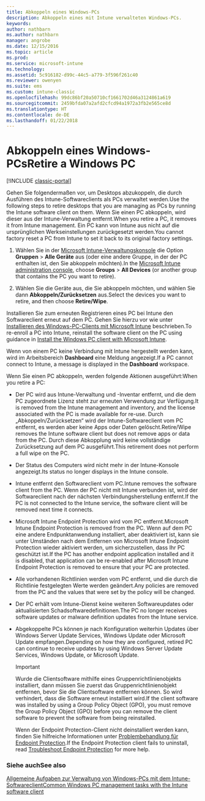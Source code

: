 ```yaml
---
title: Abkoppeln eines Windows-PCs
description: Abkoppeln eines mit Intune verwalteten Windows-PCs.
keywords: 
author: nathbarn
ms.author: nathbarn
manager: angrobe
ms.date: 12/15/2016
ms.topic: article
ms.prod: 
ms.service: microsoft-intune
ms.technology: 
ms.assetid: 5c916182-d99c-44c5-a779-3f596f261c40
ms.reviewer: owenyen
ms.suite: ems
ms.custom: intune-classic
ms.openlocfilehash: 99dc86bf20a50710cf1661702d46a3124861a619
ms.sourcegitcommit: 2459bfda07a2afd2cfcd94a1972a3fb2e565ce8d
ms.translationtype: HT
ms.contentlocale: de-DE
ms.lasthandoff: 01/22/2018
---
```

# <a name="retire-a-windows-pc"></a><span data-ttu-id="5ed5f-103">Abkoppeln eines Windows-PCs</span><span class="sxs-lookup"><span data-stu-id="5ed5f-103">Retire a Windows PC</span></span>

[!INCLUDE [classic-portal](../includes/classic-portal.md)]

<span data-ttu-id="5ed5f-104">Gehen Sie folgendermaßen vor, um Desktops abzukoppeln, die durch Ausführen des Intune-Softwareclients als PCs verwaltet werden.</span><span class="sxs-lookup"><span data-stu-id="5ed5f-104">Use the following steps to retire desktops that you are managing as PCs by running the Intune software client on them.</span></span> <span data-ttu-id="5ed5f-105">Wenn Sie einen PC abkoppeln, wird dieser aus der Intune-Verwaltung entfernt.</span><span class="sxs-lookup"><span data-stu-id="5ed5f-105">When you retire a PC, it removes it from Intune management.</span></span> <span data-ttu-id="5ed5f-106">Ein PC kann von Intune aus nicht auf die ursprünglichen Werkseinstellungen zurückgesetzt werden.</span><span class="sxs-lookup"><span data-stu-id="5ed5f-106">You cannot factory reset a PC from Intune to set it back to its original factory settings.</span></span>

1.  <span data-ttu-id="5ed5f-107">Wählen Sie in der [Microsoft Intune-Verwaltungskonsole](https://manage.microsoft.com/) die Option **Gruppen** &gt; **Alle Geräte** aus (oder eine andere Gruppe, in der der PC enthalten ist, den Sie abkoppeln möchten).</span><span class="sxs-lookup"><span data-stu-id="5ed5f-107">In the [Microsoft Intune administration console](https://manage.microsoft.com/), choose **Groups** &gt; **All Devices** (or another group that contains the PC you want to retire).</span></span>

2.  <span data-ttu-id="5ed5f-108">Wählen Sie die Geräte aus, die Sie abkoppeln möchten, und wählen Sie dann **Abkoppeln/Zurücksetzen** aus.</span><span class="sxs-lookup"><span data-stu-id="5ed5f-108">Select the devices you want to retire, and then choose **Retire/Wipe**.</span></span>

<span data-ttu-id="5ed5f-109">Installieren Sie zum erneuten Registrieren eines PC bei Intune den Softwareclient erneut auf dem PC. Gehen Sie hierzu vor wie unter [Installieren des Windows-PC-Clients mit Microsoft Intune](install-the-windows-pc-client-with-microsoft-intune.md) beschrieben.</span><span class="sxs-lookup"><span data-stu-id="5ed5f-109">To re-enroll a PC into Intune, reinstall the software client on the PC using guidance in [Install the Windows PC client with Microsoft Intune](install-the-windows-pc-client-with-microsoft-intune.md).</span></span>

<span data-ttu-id="5ed5f-110">Wenn von einem PC keine Verbindung mit Intune hergestellt werden kann, wird im Arbeitsbereich **Dashboard** eine Meldung angezeigt.</span><span class="sxs-lookup"><span data-stu-id="5ed5f-110">If a PC cannot connect to Intune, a message is displayed in the **Dashboard** workspace.</span></span>

<span data-ttu-id="5ed5f-111">Wenn Sie einen PC abkoppeln, werden folgende Aktionen ausgeführt:</span><span class="sxs-lookup"><span data-stu-id="5ed5f-111">When you retire a PC:</span></span>

-   <span data-ttu-id="5ed5f-112">Der PC wird aus Intune-Verwaltung und -Inventar entfernt, und die dem PC zugeordnete Lizenz steht zur erneuten Verwendung zur Verfügung.</span><span class="sxs-lookup"><span data-stu-id="5ed5f-112">It is removed from the Intune management and inventory, and the license associated with the PC is made available for re-use.</span></span> <span data-ttu-id="5ed5f-113">Durch „Abkoppeln/Zurücksetzen“ wird der Intune-Softwareclient vom PC entfernt, es werden aber keine Apps oder Daten gelöscht.</span><span class="sxs-lookup"><span data-stu-id="5ed5f-113">Retire/Wipe removes the Intune software client but does not remove apps or data from the PC.</span></span> <span data-ttu-id="5ed5f-114">Durch diese Abkopplung wird keine vollständige Zurücksetzung auf dem PC ausgeführt.</span><span class="sxs-lookup"><span data-stu-id="5ed5f-114">This retirement does not perform a full wipe on the PC.</span></span>

-   <span data-ttu-id="5ed5f-115">Der Status des Computers wird nicht mehr in der Intune-Konsole angezeigt.</span><span class="sxs-lookup"><span data-stu-id="5ed5f-115">Its status no longer displays in the Intune console.</span></span>

-   <span data-ttu-id="5ed5f-116">Intune entfernt den Softwareclient vom PC.</span><span class="sxs-lookup"><span data-stu-id="5ed5f-116">Intune removes the software client from the PC.</span></span> <span data-ttu-id="5ed5f-117">Wenn der PC nicht mit Intune verbunden ist, wird der Softwareclient nach der nächsten Verbindungsherstellung entfernt.</span><span class="sxs-lookup"><span data-stu-id="5ed5f-117">If the PC is not connected to the Intune service, the software client will be removed next time it connects.</span></span>

-   <span data-ttu-id="5ed5f-118">Microsoft Intune Endpoint Protection wird vom PC entfernt.</span><span class="sxs-lookup"><span data-stu-id="5ed5f-118">Microsoft Intune Endpoint Protection is removed from the PC.</span></span> <span data-ttu-id="5ed5f-119">Wenn auf dem PC eine andere Endpunktanwendung installiert, aber deaktiviert ist, kann sie unter Umständen nach dem Entfernen von Microsoft Intune Endpoint Protection wieder aktiviert werden, um sicherzustellen, dass Ihr PC geschützt ist.</span><span class="sxs-lookup"><span data-stu-id="5ed5f-119">If the PC has another endpoint application installed and it is disabled, that application can be re-enabled after Microsoft Intune Endpoint Protection is removed to ensure that your PC are protected.</span></span>

-   <span data-ttu-id="5ed5f-120">Alle vorhandenen Richtlinien werden vom PC entfernt, und die durch die Richtlinie festgelegten Werte werden geändert.</span><span class="sxs-lookup"><span data-stu-id="5ed5f-120">Any policies are removed from the PC and the values that were set by the policy will be changed.</span></span>

-   <span data-ttu-id="5ed5f-121">Der PC erhält vom Intune-Dienst keine weiteren Softwareupdates oder aktualisierten Schadsoftwaredefinitionen.</span><span class="sxs-lookup"><span data-stu-id="5ed5f-121">The PC no longer receives software updates or malware definition updates from the Intune service.</span></span>

-   <span data-ttu-id="5ed5f-122">Abgekoppelte PCs können je nach Konfiguration weiterhin Updates über Windows Server Update Services, Windows Update oder Microsoft Update empfangen.</span><span class="sxs-lookup"><span data-stu-id="5ed5f-122">Depending on how they are configured, retired PC can continue to receive updates by using Windows Server Update Services, Windows Update, or Microsoft Update.</span></span>

    > [!IMPORTANT]
    > <span data-ttu-id="5ed5f-123">Wurde die Clientsoftware mithilfe eines Gruppenrichtlinienobjekts installiert, dann müssen Sie zuerst das Gruppenrichtlinienobjekt entfernen, bevor Sie die Clientsoftware entfernen können. So wird verhindert, dass die Software erneut installiert wird.</span><span class="sxs-lookup"><span data-stu-id="5ed5f-123">If the client software was installed by using a Group Policy Object (GPO), you must remove the Group Policy Object (GPO) before you can remove the client software to prevent the software from being reinstalled.</span></span>

    <span data-ttu-id="5ed5f-124">Wenn der Endpoint Protection-Client nicht deinstalliert werden kann, finden Sie hilfreiche Informationen unter [Problembehandlung für Endpoint Protection](/intune-classic/troubleshoot/troubleshoot-endpoint-protection-in-microsoft-intune).</span><span class="sxs-lookup"><span data-stu-id="5ed5f-124">If the Endpoint Protection client fails to uninstall, read [Troubleshoot Endpoint Protection](/intune-classic/troubleshoot/troubleshoot-endpoint-protection-in-microsoft-intune) for more help.</span></span>

### <a name="see-also"></a><span data-ttu-id="5ed5f-125">Siehe auch</span><span class="sxs-lookup"><span data-stu-id="5ed5f-125">See also</span></span>

[<span data-ttu-id="5ed5f-126">Allgemeine Aufgaben zur Verwaltung von Windows-PCs mit dem Intune-Softwareclient</span><span class="sxs-lookup"><span data-stu-id="5ed5f-126">Common Windows PC management tasks with the Intune software client</span></span>](common-windows-pc-management-tasks-with-the-microsoft-intune-computer-client.md)
